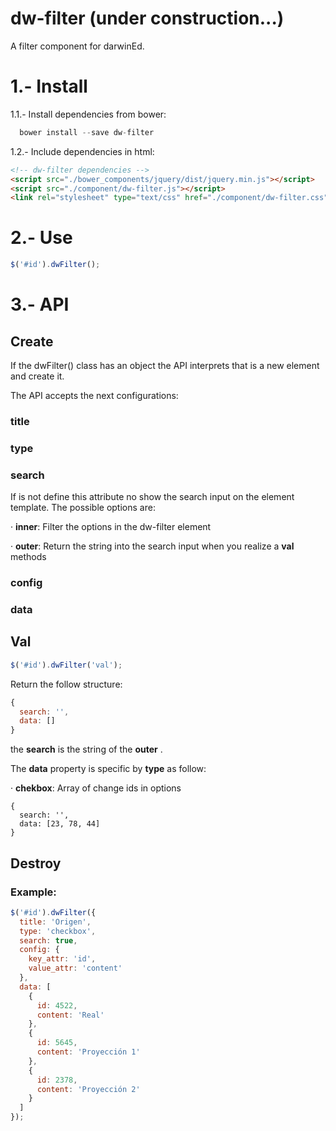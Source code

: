 # dw-filter (under construction...)
A filter component for darwinEd.

# 1.- Install
1.1.- Install dependencies from bower:
```javascript
  bower install --save dw-filter
```
1.2.- Include dependencies in html:
```html
<!-- dw-filter dependencies -->
<script src="./bower_components/jquery/dist/jquery.min.js"></script>
<script src="./component/dw-filter.js"></script>
<link rel="stylesheet" type="text/css" href="./component/dw-filter.css">
```

# 2.- Use
```javascript
$('#id').dwFilter();
```

# 3.- API
## Create
If the dwFilter() class has an object the API interprets that is a new element and create it.

The API accepts the next configurations:

### title
### type
### search

If is not define this attribute no show the search input on the element template.
The possible options are:

· **inner**: Filter the options in the dw-filter element

· **outer**: Return the string into the search input when you realize a **val** methods

### config
### data

## Val
```javascript
$('#id').dwFilter('val');
```
Return the follow structure:
```javascript
{
  search: '',
  data: []
}
```
the **search** is the string of the **outer** .

The **data** property is specific by **type** as follow:

· **chekbox**: Array of change ids in options
```
{
  search: '',
  data: [23, 78, 44]
}
```

## Destroy


### Example:
```javascript
$('#id').dwFilter({
  title: 'Origen',
  type: 'checkbox',
  search: true,
  config: {
    key_attr: 'id',
    value_attr: 'content'
  },
  data: [
    {
      id: 4522,
      content: 'Real'
    },
    {
      id: 5645,
      content: 'Proyección 1'
    },
    {
      id: 2378,
      content: 'Proyección 2'
    }
  ]
});
```
